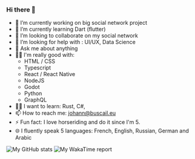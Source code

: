 ### Hi there 👋

<!-- **johannb75/johannb75** is a ✨ _special_ ✨ repository because its `README.md` (this file) appears on your GitHub profile. -->

- 🔭 I’m currently working on big social network project
- 🌱 I’m currently learning Dart (flutter)
- 👯 I’m looking to collaborate on my social network
- 🤔 I’m looking for help with : UI/UX, Data Science
- 💬 Ask me about anything
- 👨‍💻 I'm really good with: 
	- HTML / CSS
	-	Typescript
	-	React / React Native
	- NodeJS
	- Godot
	- Python
	- GraphQL
- 🕵️‍♂️ I want to learn: Rust, C#, 
- 📫 How to reach me: johann@buscail.eu
- ⚡ Fun fact: I love horseriding and do it since I'm 5.
- 🌐 I fluently speak 5 languages: French, English, Russian, German and Arabic

![My GitHub stats](https://github-readme-stats.vercel.app/api?username=johannb75&count_private=true&show_icons=true&theme=tokyonight)
![My WakaTime report](https://github-readme-stats.vercel.app/api/wakatime?username=johannb75&langs_count=8&theme=tokyonight)
